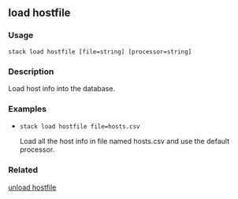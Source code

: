 ## load hostfile

### Usage

`stack load hostfile [file=string] [processor=string]`

### Description

Load host info into the database.

### Examples

* `stack load hostfile file=hosts.csv`

   Load all the host info in file named hosts.csv and use the default
	processor.


### Related
[unload hostfile](unload-hostfile)


